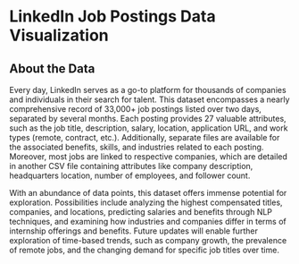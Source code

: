 # LinkedIn Job Postings Data Visualization

## About the Data
Every day, LinkedIn serves as a go-to platform for thousands of companies and individuals in their search for talent. This dataset encompasses a nearly comprehensive record of 33,000+ job postings listed over two days, separated by several months. Each posting provides 27 valuable attributes, such as the job title, description, salary, location, application URL, and work types (remote, contract, etc.). Additionally, separate files are available for the associated benefits, skills, and industries related to each posting. Moreover, most jobs are linked to respective companies, which are detailed in another CSV file containing attributes like company description, headquarters location, number of employees, and follower count.

With an abundance of data points, this dataset offers immense potential for exploration. Possibilities include analyzing the highest compensated titles, companies, and locations, predicting salaries and benefits through NLP techniques, and examining how industries and companies differ in terms of internship offerings and benefits. Future updates will enable further exploration of time-based trends, such as company growth, the prevalence of remote jobs, and the changing demand for specific job titles over time.

